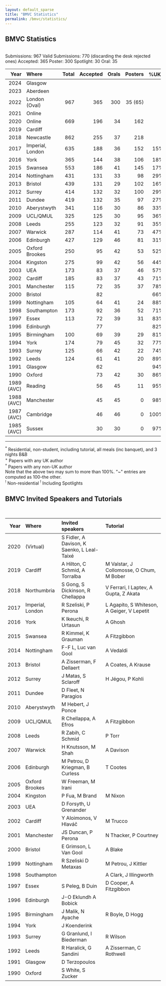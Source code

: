 ```yaml
---
layout: default_sparse
title: "BMVC Statistics"
permalink: /bmvc/statistics/
---
```


## BMVC Statistics

<br/>

<table style="width:100%;" class="table">
<colgroup>
<col width="8%" />
<col width="11%" />
<col width="6%" />
<col width="6%" />
<col width="6%" />
<col width="6%" />
<col width="6%" />
<col width="6%" />
<col width="6%" />
<col width="6%" />
<col width="6%" />
<col width="6%" />
<col width="6%" />
<col width="6%" />
<col width="6%" />
</colgroup>
<thead class="thead-dark">
<tr class="header sticky-top" style="top: 56px;">
<th scope="col" align="right">Year</th>
<th scope="col" align="left">Where</th>
<th scope="col" align="right">Total</th>
<th scope="col" align="right">Accepted</th>
<th scope="col" align="right">Orals</th>
<th scope="col" align="right">Posters</th>
<th scope="col" align="right">%UK<sup>+</sup></th>
<th scope="col" align="right">%Intl<sup>#</sup></th>
<th scope="col" align="right">Total</th>
<th scope="col" align="right">Day</th>
<th scope="col" align="right">Late</th>
<th scope="col" align="right">Early</th>
<th scope="col" align="right">Late</th>
<th scope="col" align="right">Overall</th>
<th scope="col" align="right">Oral</th>
</tr>
</thead>
<tbody>

<!-- <tr class="odd">
<td align="right">2025</td>
<td align="left">Sheffield</td>
<td align="right"></td>
<td align="right"></td>
<td align="right"></td>
<td align="right"></td>
<td align="right"></td>
<td align="right"></td>
<td align="right"></td>
<td align="right"></td>
<td align="right"></td>
<td align="right"></td>
<td align="right"></td>
<td align="right"></td>
<td align="right"></td>
</tr> -->
<tr class="even">
<td align="right">2024</td>
<td align="left">Glasgow</td>
<td align="right"></td>
<td align="right"></td>
<td align="right"></td>
<td align="right"></td>
<td align="right"></td>
<td align="right"></td>
<td align="right"></td>
<td align="right"></td>
<td align="right"></td>
<td align="right"></td>
<td align="right"></td>
<td align="right"></td>
<td align="right"></td>
</tr>
<tr class="odd">
<td align="right">2023</td>
<td align="left">Aberdeen</td>
<td align="right"></td>
<td align="right"></td>
<td align="right"></td>
<td align="right"></td>
<td align="right"></td>
<td align="right"></td>
<td align="right"></td>
<td align="right"></td>
<td align="right"></td>
<td align="right"></td>
<td align="right"></td>
<td align="right"></td>
<td align="right"></td>
</tr>
<tr class="even">
<td align="right">2022</td>
<td align="left">London (Oval)</td>
Submissions: 967
Valid Submissions: 770 (discarding the desk rejected ones)
Accepted: 365
Poster: 300
Spotlight: 30
Oral: 35
<td align="right">967</td>
<td align="right">365</td>
<td align="right">300</td>
<td align="right">35 (65)<sup></sup></td>
<td align="right"></td>
<td align="right"></td>
<td align="right"></td>
<td align="right"></td>
<td align="right"></td>
<td align="right"></td>
<td align="right"></td>
<td align="right">38%</td>
<td align="right">4% (7%)</td>
</tr>
<tr class="odd">
<td align="right">2021</td>
<td align="left">Online</td>
<td align="right"></td>
<td align="right"></td>
<td align="right"></td>
<td align="right"></td>
<td align="right"></td>
<td align="right"></td>
<td align="right"></td>
<td align="right"></td>
<td align="right"></td>
<td align="right"></td>
<td align="right"></td>
<td align="right"></td>
<td align="right"></td>
</tr>
<tr class="even">
<td align="right">2020</td>
<td align="left">Online</td>
<td align="right">669</td>
<td align="right">196</td>
<td align="right">34</td>
<td align="right">162</td>
<td align="right"></td>
<td align="right"></td>
<td align="right"></td>
<td align="right"></td>
<td align="right"></td>
<td align="right"></td>
<td align="right"></td>
<td align="right">29%</td>
<td align="right">5%</td>
</tr>
<tr class="odd">
<td align="right">2019</td>
<td align="left">Cardiff</td>
<td align="right"></td>
<td align="right"></td>
<td align="right"></td>
<td align="right"></td>
<td align="right"></td>
<td align="right"></td>
<td align="right"></td>
<td align="right"></td>
<td align="right"></td>
<td align="right"></td>
<td align="right"></td>
<td align="right"></td>
<td align="right"></td>
</tr>
<tr class="even">
<td align="right">2018</td>
<td align="left">Newcastle</td>
<td align="right">862</td>
<td align="right">255</td>
<td align="right">37</td>
<td align="right">218</td>
<td align="right"></td>
<td align="right"></td>
<td align="right"></td>
<td align="right"></td>
<td align="right">600</td>
<td align="right"></td>
<td align="right"></td>
<td align="right">30%</td>
<td align="right">4%</td>
</tr>

<tr class="odd">
<td align="right">2017</td>
<td align="left">Imperial, London</td>
<td align="right">635</td>
<td align="right">188</td>
<td align="right">36</td>
<td align="right">152</td>
<td align="right">15%</td>
<td align="right">85%</td>
<td align="right">495</td>
<td align="right"></td>
<td align="right"></td>
<td align="right">385<sup>!</sup></td>
<td align="right">445<sup>!</sup></td>
<td align="right">29.6%</td>
<td align="right">5.6%</td>
</tr>
<tr class="even">
<td align="right">2016</td>
<td align="left">York</td>
<td align="right">365</td>
<td align="right">144</td>
<td align="right">38</td>
<td align="right">106</td>
<td align="right">18%</td>
<td align="right">82%</td>
<td align="right">214</td>
<td align="right">4</td>
<td align="right">26</td>
<td align="right">520</td>
<td align="right">580</td>
<td align="right">39%</td>
<td align="right">10%</td>
</tr>
<tr class="odd">
<td align="right">2015</td>
<td align="left">Swansea</td>
<td align="right">553</td>
<td align="right">186</td>
<td align="right">41</td>
<td align="right">145</td>
<td align="right">17%</td>
<td align="right">88%</td>
<td align="right">331</td>
<td align="right">16</td>
<td align="right">54</td>
<td align="right">505</td>
<td align="right">565</td>
<td align="right">33%</td>
<td align="right">7%</td>
</tr>
<tr class="even">
<td align="right">2014</td>
<td align="left">Nottingham</td>
<td align="right">431</td>
<td align="right">131</td>
<td align="right">33</td>
<td align="right">98</td>
<td align="right">29%</td>
<td align="right">79%</td>
<td align="right">185</td>
<td align="right"></td>
<td align="right"></td>
<td align="right">524</td>
<td align="right">587</td>
<td align="right">30%</td>
<td align="right">7%</td>
</tr>
<tr class="odd">
<td align="right">2013</td>
<td align="left">Bristol</td>
<td align="right">439</td>
<td align="right">131</td>
<td align="right">29</td>
<td align="right">102</td>
<td align="right">16%</td>
<td align="right">88%</td>
<td align="right">201</td>
<td align="right">4</td>
<td align="right">40</td>
<td align="right">475</td>
<td align="right">525</td>
<td align="right">30%</td>
<td align="right">7%</td>
</tr>
<tr class="even">
<td align="right">2012</td>
<td align="left">Surrey</td>
<td align="right">414</td>
<td align="right">132</td>
<td align="right">32</td>
<td align="right">100</td>
<td align="right">29%</td>
<td align="right">77%</td>
<td align="right">300</td>
<td align="right">6</td>
<td align="right">18</td>
<td align="right">475</td>
<td align="right">525</td>
<td align="right">32%</td>
<td align="right">8%</td>
</tr>
<tr class="odd">
<td align="right">2011</td>
<td align="left">Dundee</td>
<td align="right">419</td>
<td align="right">132</td>
<td align="right">35</td>
<td align="right">97</td>
<td align="right">27%</td>
<td align="right">77%</td>
<td align="right">194</td>
<td align="right"></td>
<td align="right"></td>
<td align="right">520</td>
<td align="right">580</td>
<td align="right">32%</td>
<td align="right">8%</td>
</tr>
<tr class="even">
<td align="right">2010</td>
<td align="left">Aberystwyth</td>
<td align="right">341</td>
<td align="right">116</td>
<td align="right">30</td>
<td align="right">86</td>
<td align="right">33%</td>
<td align="right">72%</td>
<td align="right"></td>
<td align="right"></td>
<td align="right"></td>
<td align="right">395</td>
<td align="right">445</td>
<td align="right">34%</td>
<td align="right">9%</td>
</tr>
<tr class="odd">
<td align="right">2009</td>
<td align="left">UCL/QMUL</td>
<td align="right">325</td>
<td align="right">125</td>
<td align="right">30</td>
<td align="right">95</td>
<td align="right">36%</td>
<td align="right">70%</td>
<td align="right">210</td>
<td align="right"></td>
<td align="right">~60</td>
<td align="right">475</td>
<td align="right">550</td>
<td align="right">38%</td>
<td align="right">9%</td>
</tr>
<tr class="even">
<td align="right">2008</td>
<td align="left">Leeds</td>
<td align="right">255</td>
<td align="right">123</td>
<td align="right">32</td>
<td align="right">91</td>
<td align="right">35%</td>
<td align="right">~65%</td>
<td align="right">182</td>
<td align="right"></td>
<td align="right">69</td>
<td align="right">475</td>
<td align="right">500</td>
<td align="right">48%</td>
<td align="right">13%</td>
</tr>
<tr class="odd">
<td align="right">2007</td>
<td align="left">Warwick</td>
<td align="right">287</td>
<td align="right">114</td>
<td align="right">41</td>
<td align="right">73</td>
<td align="right">47%</td>
<td align="right">~53%</td>
<td align="right">260</td>
<td align="right"></td>
<td align="right">~30</td>
<td align="right">475</td>
<td align="right">500</td>
<td align="right">40%</td>
<td align="right">14%</td>
</tr>
<tr class="even">
<td align="right">2006</td>
<td align="left">Edinburgh</td>
<td align="right">427</td>
<td align="right">129</td>
<td align="right">46</td>
<td align="right">81</td>
<td align="right">31%</td>
<td align="right">75%</td>
<td align="right">227</td>
<td align="right"></td>
<td align="right">33</td>
<td align="right">450</td>
<td align="right">480</td>
<td align="right">30%</td>
<td align="right">11%</td>
</tr>
<tr class="odd">
<td align="right">2005</td>
<td align="left">Oxford Brookes</td>
<td align="right">250</td>
<td align="right">95</td>
<td align="right">42</td>
<td align="right">53</td>
<td align="right">52%</td>
<td align="right">52%</td>
<td align="right">160</td>
<td align="right">40</td>
<td align="right">50</td>
<td align="right">450</td>
<td align="right">480</td>
<td align="right">38%</td>
<td align="right">17%</td>
</tr>
<tr class="even">
<td align="right">2004</td>
<td align="left">Kingston</td>
<td align="right">275</td>
<td align="right">99</td>
<td align="right">42</td>
<td align="right">56</td>
<td align="right">44%</td>
<td align="right">61%</td>
<td align="right"></td>
<td align="right"></td>
<td align="right"></td>
<td align="right">460</td>
<td align="right">480</td>
<td align="right">36%</td>
<td align="right">15%</td>
</tr>
<tr class="odd">
<td align="right">2003</td>
<td align="left">UEA</td>
<td align="right">173</td>
<td align="right">83</td>
<td align="right">37</td>
<td align="right">46</td>
<td align="right">57%</td>
<td align="right">52%</td>
<td align="right">112</td>
<td align="right"></td>
<td align="right"></td>
<td align="right">435</td>
<td align="right">460</td>
<td align="right">48%</td>
<td align="right">21%</td>
</tr>
<tr class="even">
<td align="right">2002</td>
<td align="left">Cardiff</td>
<td align="right">185</td>
<td align="right">83</td>
<td align="right">37</td>
<td align="right">43</td>
<td align="right">71%</td>
<td align="right">36%</td>
<td align="right">122</td>
<td align="right"></td>
<td align="right"></td>
<td align="right">465</td>
<td align="right">490</td>
<td align="right">43%</td>
<td align="right">20%</td>
</tr>
<tr class="odd">
<td align="right">2001</td>
<td align="left">Manchester</td>
<td align="right">115</td>
<td align="right">72</td>
<td align="right">35</td>
<td align="right">37</td>
<td align="right">78%</td>
<td align="right">25%</td>
<td align="right">130</td>
<td align="right"></td>
<td align="right"></td>
<td align="right">360</td>
<td align="right">400</td>
<td align="right">63%</td>
<td align="right">30%</td>
</tr>
<tr class="even">
<td align="right">2000</td>
<td align="left">Bristol</td>
<td align="right"></td>
<td align="right">82</td>
<td align="right"></td>
<td align="right"></td>
<td align="right">66%</td>
<td align="right">37%</td>
<td align="right"></td>
<td align="right"></td>
<td align="right"></td>
<td align="right"></td>
<td align="right"></td>
<td align="right"></td>
<td align="right"></td>
</tr>
<tr class="odd">
<td align="right">1999</td>
<td align="left">Nottingham</td>
<td align="right">105</td>
<td align="right">64</td>
<td align="right">41</td>
<td align="right">24</td>
<td align="right">88%</td>
<td align="right">20%</td>
<td align="right">110</td>
<td align="right"></td>
<td align="right"></td>
<td align="right"></td>
<td align="right"></td>
<td align="right">62%</td>
<td align="right">39%</td>
</tr>
<tr class="even">
<td align="right">1998</td>
<td align="left">Southampton</td>
<td align="right">173</td>
<td align="right">92</td>
<td align="right">36</td>
<td align="right">52</td>
<td align="right">71%</td>
<td align="right">37%</td>
<td align="right"></td>
<td align="right"></td>
<td align="right"></td>
<td align="right"></td>
<td align="right"></td>
<td align="right">51%</td>
<td align="right">21%</td>
</tr>
<tr class="odd">
<td align="right">1997</td>
<td align="left">Essex</td>
<td align="right">113</td>
<td align="right">72</td>
<td align="right">39</td>
<td align="right">31</td>
<td align="right">83%</td>
<td align="right">19%</td>
<td align="right"></td>
<td align="right"></td>
<td align="right"></td>
<td align="right"></td>
<td align="right"></td>
<td align="right">62%</td>
<td align="right">35%</td>
</tr>
<tr class="even">
<td align="right">1996</td>
<td align="left">Edinburgh</td>
<td align="right"></td>
<td align="right">77</td>
<td align="right"></td>
<td align="right"></td>
<td align="right">82%</td>
<td align="right">23%</td>
<td align="right"></td>
<td align="right"></td>
<td align="right"></td>
<td align="right"></td>
<td align="right"></td>
<td align="right"></td>
<td align="right"></td>
</tr>
<tr class="odd">
<td align="right">1995</td>
<td align="left">Birmingham</td>
<td align="right">100</td>
<td align="right">69</td>
<td align="right">39</td>
<td align="right">29</td>
<td align="right">81%</td>
<td align="right">20%</td>
<td align="right"></td>
<td align="right"></td>
<td align="right"></td>
<td align="right"></td>
<td align="right"></td>
<td align="right">68%</td>
<td align="right">39%</td>
</tr>
<tr class="even">
<td align="right">1994</td>
<td align="left">York</td>
<td align="right">174</td>
<td align="right">79</td>
<td align="right">45</td>
<td align="right">32</td>
<td align="right">77%</td>
<td align="right">24%</td>
<td align="right">122</td>
<td align="right"></td>
<td align="right"></td>
<td align="right"></td>
<td align="right"></td>
<td align="right">44%</td>
<td align="right">26%</td>
</tr>
<tr class="odd">
<td align="right">1993</td>
<td align="left">Surrey</td>
<td align="right">125</td>
<td align="right">66</td>
<td align="right">42</td>
<td align="right">22</td>
<td align="right">74%</td>
<td align="right">27%</td>
<td align="right">135</td>
<td align="right">27</td>
<td align="right"></td>
<td align="right">250</td>
<td align="right">270</td>
<td align="right">51%</td>
<td align="right">34%</td>
</tr>
<tr class="even">
<td align="right">1992</td>
<td align="left">Leeds</td>
<td align="right">124</td>
<td align="right">61</td>
<td align="right">41</td>
<td align="right">20</td>
<td align="right">89%</td>
<td align="right">16%</td>
<td align="right">140</td>
<td align="right"></td>
<td align="right"></td>
<td align="right">220</td>
<td align="right">240</td>
<td align="right">49%</td>
<td align="right">33%</td>
</tr>
<tr class="odd">
<td align="right">1991</td>
<td align="left">Glasgow</td>
<td align="right"></td>
<td align="right">62</td>
<td align="right"></td>
<td align="right"></td>
<td align="right">94%</td>
<td align="right">8%</td>
<td align="right"></td>
<td align="right"></td>
<td align="right"></td>
<td align="right"></td>
<td align="right"></td>
<td align="right"></td>
<td align="right"></td>
</tr>
<tr class="even">
<td align="right">1990</td>
<td align="left">Oxford</td>
<td align="right"></td>
<td align="right">73</td>
<td align="right">42</td>
<td align="right">30</td>
<td align="right">86%</td>
<td align="right">14%</td>
<td align="right"></td>
<td align="right"></td>
<td align="right"></td>
<td align="right"></td>
<td align="right"></td>
<td align="right"></td>
<td align="right"></td>
</tr>
<tr class="odd">
<td align="right">1989 (AVC)</td>
<td align="left">Reading</td>
<td align="right"></td>
<td align="right">56</td>
<td align="right">45</td>
<td align="right">11</td>
<td align="right">95%</td>
<td align="right">9%</td>
<td align="right"></td>
<td align="right"></td>
<td align="right"></td>
<td align="right"></td>
<td align="right"></td>
<td align="right"></td>
<td align="right"></td>
</tr>
<tr class="even">
<td align="right">1988 (AVC)</td>
<td align="left">Manchester</td>
<td align="right"></td>
<td align="right">45</td>
<td align="right">45</td>
<td align="right">0</td>
<td align="right">98%</td>
<td align="right">2%</td>
<td align="right"></td>
<td align="right"></td>
<td align="right"></td>
<td align="right"></td>
<td align="right"></td>
<td align="right"></td>
<td align="right"></td>
</tr>
<tr class="odd">
<td align="right">1987 (AVC)</td>
<td align="left">Cambridge</td>
<td align="right"></td>
<td align="right">46</td>
<td align="right">46</td>
<td align="right">0</td>
<td align="right">100%</td>
<td align="right">~0%</td>
<td align="right"></td>
<td align="right"></td>
<td align="right"></td>
<td align="right"></td>
<td align="right"></td>
<td align="right"></td>
<td align="right"></td>
</tr>
<tr class="even">
<td align="right">1985 (AVC)</td>
<td align="left">Sussex</td>
<td align="right"></td>
<td align="right">30</td>
<td align="right">30</td>
<td align="right">0</td>
<td align="right">97%</td>
<td align="right">3%</td>
<td align="right">135</td>
<td align="right"></td>
<td align="right"></td>
<td align="right">95</td>
<td align="right">95</td>
<td align="right"></td>
<td align="right"></td>
</tr>
</tbody>
</table>

----
<sup>*</sup> Residential, non-student, including tutorial, all meals (inc banquet), and 3 nights B&B<br/>
<sup>+</sup> Papers with any UK author<br/>
<sup>†</sup> Papers with any non-UK author<br/>
Note that the above two may sum to more than 100%.  "~" entries are computed as 100-the other.<br/>
<sup>!</sup> Non-residential
<sup>!</sup> Including Spotlights

## BMVC Invited Speakers and Tutorials

<br/>

<table style="width:100%;" class="table">
<colgroup>
<col width="9%" />
<col width="21%" />
<col width="29%" />
<col width="39%" />
</colgroup>
<thead class="thead-dark">
<tr class="header sticky-top" style="top: 56px;">
<th scope="col" align="right">Year</th>
<th scope="col" align="left">Where</th>
<th scope="col" align="left">Invited speakers</th>
<th scope="col" align="left">Tutorial</th>
</tr>
</thead>
<tbody>

<!--<tr class="odd">
<td align="right">2021</td>
<td align="left">(Virtual)</td>
<td align="left"></td>
<td align="left"></td>
</tr>-->
<tr class="even">
<td align="right">2020</td>
<td align="left">(Virtual)</td>
<td align="left">S Fidler, A Davison, K Saenko, L Leal-Taixé</td>
<td align="left"></td>
</tr>
<tr class="odd">
<td align="right">2019</td>
<td align="left">Cardiff</td>
<td align="left">A Hilton, C Schmid, A Torralba</td>
<td align="left">M Valstar, J Collomosse, O Chum, M Bober</td>
</tr>
<tr class="even">
<td align="right">2018</td>
<td align="left">Northumbria</td>
<td align="left">S Gong, S Dickinson, R Chellappa</td>
<td align="left">V Ferrari, I Laptev, A Gupta, Z Akata</td>
</tr>

<tr class="odd">
<td align="right">2017</td>
<td align="left">Imperial, London</td>
<td align="left">R Szeliski, P Perona</td>
<td align="left">L Agapito, S Whiteson, A Geiger, V Lepetit</td>
</tr>
<tr class="even">
<td align="right">2016</td>
<td align="left">York</td>
<td align="left">K Ikeuchi, R Urtasun</td>
<td align="left">A Ghosh</td>
</tr>
<tr class="odd">
<td align="right">2015</td>
<td align="left">Swansea</td>
<td align="left">R Kimmel, K Grauman</td>
<td align="left">A Fitzgibbon</td>
</tr>
<tr class="even">
<td align="right">2014</td>
<td align="left">Nottingham</td>
<td align="left">F-F L, Luc van Gool</td>
<td align="left">A Vedaldi</td>
</tr>
<tr class="odd">
<td align="right">2013</td>
<td align="left">Bristol</td>
<td align="left">A Zisserman, F Dellaert</td>
<td align="left">A Coates, A Krause</td>
</tr>
<tr class="even">
<td align="right">2012</td>
<td align="left">Surrey</td>
<td align="left">J Matas, S Sclaroff</td>
<td align="left">H Jégou, P Kohli</td>
</tr>
<tr class="odd">
<td align="right">2011</td>
<td align="left">Dundee</td>
<td align="left">D Fleet, N Paragios</td>
<td align="left"></td>
</tr>
<tr class="even">
<td align="right">2010</td>
<td align="left">Aberystwyth</td>
<td align="left">M Hebert, J Ponce</td>
<td align="left"></td>
</tr>
<tr class="odd">
<td align="right">2009</td>
<td align="left">UCL/QMUL</td>
<td align="left">R Chellappa, A Efros</td>
<td align="left">A Fitzgibbon</td>
</tr>
<tr class="even">
<td align="right">2008</td>
<td align="left">Leeds</td>
<td align="left">R Zabih, C Schmid</td>
<td align="left">P Torr</td>
</tr>
<tr class="odd">
<td align="right">2007</td>
<td align="left">Warwick</td>
<td align="left">H Knutsson, M Shah</td>
<td align="left">A Davison</td>
</tr>
<tr class="even">
<td align="right">2006</td>
<td align="left">Edinburgh</td>
<td align="left">M Petrou, D Kriegman, B Curless</td>
<td align="left">T Cootes</td>
</tr>
<tr class="odd">
<td align="right">2005</td>
<td align="left">Oxford Brookes</td>
<td align="left">W Freeman, M Irani</td>
<td align="left"></td>
</tr>
<tr class="even">
<td align="right">2004</td>
<td align="left">Kingston</td>
<td align="left">P Fua, M Brand</td>
<td align="left">M Nixon</td>
</tr>
<tr class="odd">
<td align="right">2003</td>
<td align="left">UEA</td>
<td align="left">D Forsyth, U Grenander</td>
<td align="left"></td>
</tr>
<tr class="even">
<td align="right">2002</td>
<td align="left">Cardiff</td>
<td align="left">Y Aloimonos, V Hlaváč</td>
<td align="left">M Trucco</td>
</tr>
<tr class="odd">
<td align="right">2001</td>
<td align="left">Manchester</td>
<td align="left">JS Duncan, P Perona</td>
<td align="left">N Thacker, P Courtney</td>
</tr>
<tr class="even">
<td align="right">2000</td>
<td align="left">Bristol</td>
<td align="left">E Grimson, L Van Gool</td>
<td align="left">A Blake</td>
</tr>
<tr class="odd">
<td align="right">1999</td>
<td align="left">Nottingham</td>
<td align="left">R Szeliski D Metaxas</td>
<td align="left">M Petrou, J Kittler</td>
</tr>
<tr class="even">
<td align="right">1998</td>
<td align="left">Southampton</td>
<td align="left"></td>
<td align="left">A Clark, J Illingworth</td>
</tr>
<tr class="odd">
<td align="right">1997</td>
<td align="left">Essex</td>
<td align="left">S Peleg, B Duin</td>
<td align="left">D Cooper, A Fitzgibbon</td>
</tr>
<tr class="even">
<td align="right">1996</td>
<td align="left">Edinburgh</td>
<td align="left">J-O Eklundh A Bobick</td>
<td align="left"></td>
</tr>
<tr class="odd">
<td align="right">1995</td>
<td align="left">Birmingham</td>
<td align="left">J Malik, N Ayache</td>
<td align="left">R Boyle, D Hogg</td>
</tr>
<tr class="even">
<td align="right">1994</td>
<td align="left">York</td>
<td align="left">J Koenderink</td>
<td align="left"></td>
</tr>
<tr class="odd">
<td align="right">1993</td>
<td align="left">Surrey</td>
<td align="left">G Granlund, I Biederman</td>
<td align="left">R Wilson</td>
</tr>
<tr class="even">
<td align="right">1992</td>
<td align="left">Leeds</td>
<td align="left">R Haralick, G Sandini</td>
<td align="left">A Zisserman, C Rothwell</td>
</tr>
<tr class="odd">
<td align="right">1991</td>
<td align="left">Glasgow</td>
<td align="left">D Terzopoulos</td>
<td align="left"></td>
</tr>
<tr class="even">
<td align="right">1990</td>
<td align="left">Oxford</td>
<td align="left">S White, S Zucker</td>
<td align="left"></td>
</tr>
</tbody>
</table>

